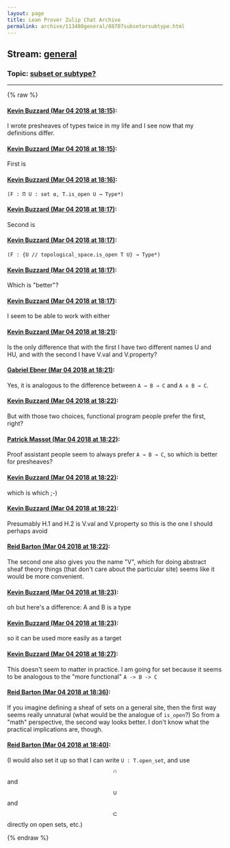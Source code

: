 ```yaml
---
layout: page
title: Lean Prover Zulip Chat Archive 
permalink: archive/113488general/88707subsetorsubtype.html
---
```


## Stream: [general](index.html)
### Topic: [subset or subtype?](88707subsetorsubtype.html)

---


{% raw %}
#### [ Kevin Buzzard (Mar 04 2018 at 18:15)](https://leanprover.zulipchat.com/#narrow/stream/113488-general/topic/subset%20or%20subtype%3F/near/123268484):
I wrote presheaves of types twice in my life and I see now that my definitions differ.

#### [ Kevin Buzzard (Mar 04 2018 at 18:15)](https://leanprover.zulipchat.com/#narrow/stream/113488-general/topic/subset%20or%20subtype%3F/near/123268485):
First is

#### [ Kevin Buzzard (Mar 04 2018 at 18:16)](https://leanprover.zulipchat.com/#narrow/stream/113488-general/topic/subset%20or%20subtype%3F/near/123268528):
`(F : Π U : set α, T.is_open U → Type*) `

#### [ Kevin Buzzard (Mar 04 2018 at 18:17)](https://leanprover.zulipchat.com/#narrow/stream/113488-general/topic/subset%20or%20subtype%3F/near/123268536):
Second is

#### [ Kevin Buzzard (Mar 04 2018 at 18:17)](https://leanprover.zulipchat.com/#narrow/stream/113488-general/topic/subset%20or%20subtype%3F/near/123268537):
`(F : {U // topological_space.is_open T U} → Type*)`

#### [ Kevin Buzzard (Mar 04 2018 at 18:17)](https://leanprover.zulipchat.com/#narrow/stream/113488-general/topic/subset%20or%20subtype%3F/near/123268539):
Which is "better"?

#### [ Kevin Buzzard (Mar 04 2018 at 18:17)](https://leanprover.zulipchat.com/#narrow/stream/113488-general/topic/subset%20or%20subtype%3F/near/123268544):
I seem to be able to work with either

#### [ Kevin Buzzard (Mar 04 2018 at 18:21)](https://leanprover.zulipchat.com/#narrow/stream/113488-general/topic/subset%20or%20subtype%3F/near/123268647):
Is the only difference that with the first I have two different names U and HU, and with the second I have V.val and V.property?

#### [ Gabriel Ebner (Mar 04 2018 at 18:21)](https://leanprover.zulipchat.com/#narrow/stream/113488-general/topic/subset%20or%20subtype%3F/near/123268652):
Yes, it is analogous to the difference between `A → B → C` and `A ∧ B → C`.

#### [ Kevin Buzzard (Mar 04 2018 at 18:22)](https://leanprover.zulipchat.com/#narrow/stream/113488-general/topic/subset%20or%20subtype%3F/near/123268694):
But with those two choices, functional program people prefer the first, right?

#### [ Patrick Massot (Mar 04 2018 at 18:22)](https://leanprover.zulipchat.com/#narrow/stream/113488-general/topic/subset%20or%20subtype%3F/near/123268696):
Proof assistant people seem to always prefer `A → B → C`, so which is better for presheaves?

#### [ Kevin Buzzard (Mar 04 2018 at 18:22)](https://leanprover.zulipchat.com/#narrow/stream/113488-general/topic/subset%20or%20subtype%3F/near/123268697):
which is which ;-)

#### [ Kevin Buzzard (Mar 04 2018 at 18:22)](https://leanprover.zulipchat.com/#narrow/stream/113488-general/topic/subset%20or%20subtype%3F/near/123268698):
Presumably H.1 and H.2 is V.val and V.property so this is the one I should perhaps avoid

#### [ Reid Barton (Mar 04 2018 at 18:22)](https://leanprover.zulipchat.com/#narrow/stream/113488-general/topic/subset%20or%20subtype%3F/near/123268699):
The second one also gives you the name "V", which for doing abstract sheaf theory things (that don't care about the particular site) seems like it would be more convenient.

#### [ Kevin Buzzard (Mar 04 2018 at 18:23)](https://leanprover.zulipchat.com/#narrow/stream/113488-general/topic/subset%20or%20subtype%3F/near/123268704):
oh but here's a difference: A and B is a type

#### [ Kevin Buzzard (Mar 04 2018 at 18:23)](https://leanprover.zulipchat.com/#narrow/stream/113488-general/topic/subset%20or%20subtype%3F/near/123268705):
so it can be used more easily as a target

#### [ Kevin Buzzard (Mar 04 2018 at 18:27)](https://leanprover.zulipchat.com/#narrow/stream/113488-general/topic/subset%20or%20subtype%3F/near/123268797):
This doesn't seem to matter in practice. I am going for set because it seems to be analogous to the "more functional" `A -> B -> C`

#### [ Reid Barton (Mar 04 2018 at 18:36)](https://leanprover.zulipchat.com/#narrow/stream/113488-general/topic/subset%20or%20subtype%3F/near/123269074):
If you imagine defining a sheaf of sets on a general site, then the first way seems really unnatural (what would be the analogue of `is_open`?) So from a "math" perspective, the second way looks better.
I don't know what the practical implications are, though.

#### [ Reid Barton (Mar 04 2018 at 18:40)](https://leanprover.zulipchat.com/#narrow/stream/113488-general/topic/subset%20or%20subtype%3F/near/123269187):
(I would also set it up so that I can write `U : T.open_set`, and use $$\cap$$ and $$\cup$$ and $$\subset$$ directly on open sets, etc.)


{% endraw %}
